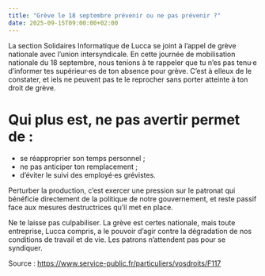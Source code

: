 ```yaml
---
title: "Grève le 18 septembre prévenir ou ne pas prévenir ?"
date: 2025-09-15T09:00:00+02:00
---
```

La section Solidaires Informatique de Lucca se joint à l’appel de grève nationale avec l’union intersyndicale.
En cette journée de mobilisation nationale du 18 septembre, nous tenions à te rappeler que tu n’es pas tenu·e d’informer tes supérieur·es de ton absence pour grève. C’est à elleux de le constater, et iels ne peuvent pas te le reprocher sans porter atteinte à ton droit de grève.

# Qui plus est, ne pas avertir permet de :
- se réapproprier son temps personnel ;
- ne pas anticiper ton remplacement ;
- d’éviter le suivi des employé·es grévistes.

Perturber la production, c’est exercer une pression sur le patronat qui bénéficie directement de la politique de notre gouvernement, et reste passif face aux mesures destructrices qu’il met en place.

Ne te laisse pas culpabiliser. La grève est certes nationale, mais toute entreprise, Lucca compris, a le pouvoir d’agir contre la dégradation de nos conditions de travail et de vie. Les patrons n’attendent pas pour se syndiquer.

Source : https://www.service-public.fr/particuliers/vosdroits/F117
